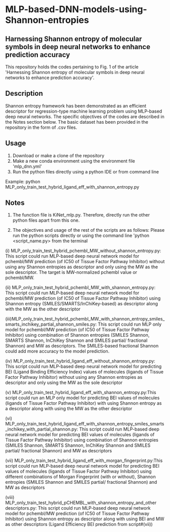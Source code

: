 # MLP-based-DNN-models-using-Shannon-entropies

Harnessing Shannon entropy of molecular symbols in deep neural networks to enhance prediction accuracy
------------------------------------------------------------------------------------------------------
This repository holds the codes pertaining to Fig. 1 of the article 'Harnessing Shannon entropy of molecular symbols in deep neural networks to enhance prediction accuracy'.

Description
-----------
Shannon entropy framework has been demonstrated as an efficient descriptor for regression-type machine learning problem using MLP-based deep neural networks. The specific objectives of the codes are described in the Notes section below. The basic dataset has been provided in the repository in the form of .csv files.

Usage
-----
1. Download or make a clone of the repository
2. Make a new conda environment using the environment file 'mlp_dnn.yml'
3. Run the python files directly using a python IDE or from command line

Example: python MLP_only_train_test_hybrid_ligand_eff_with_shannon_entropy.py

Notes
-----
1. The function file is KiNet_mlp.py. Therefore, directly run the other python files apart from this one.

2. The objectives and usage of the rest of the scripts are as follows: Please run the python scripts directly or using the command line 'python <script_name.py> from the terminal

(i) MLP_only_train_test_hybrid_pchembl_MW_without_shannon_entropy.py: This script could run MLP-based deep neural network model for pchembl/MW prediction (of IC50 of Tissue Factor Pathway Inhibitor) without using any Shannon entropies as descriptor and only using the MW as the sole descriptor. The target is MW-normalized pchembl value or pchembl/MW.

(ii) MLP_only_train_test_hybrid_pchembl_MW_with_shannon_entropy.py: This script could run MLP-based deep neural network model for pchembl/MW prediction (of IC50 of Tissue Factor Pathway Inhibitor) using Shannon entropy (SMILES/SMARTS/InChiKey-based) as descriptor along with the MW as the other descriptor

(iii)MLP_only_train_test_hybrid_pchembl_MW_with_shannon_entropy_smiles_smarts_inchikey_partial_shannon_smiles.py: This script could run MLP only model for pchembl/MW prediction (of IC50 of Tissue Factor Pathway Inhibitor) using combination of Shannon entropies (SMILES Shannon, SMARTS Shannon, InChiKey Shannon and SMILES partial/ fractional Shannon) and MW as descriptors. The SMILES-based fractional Shannon could add more accuracy to the model prediction.

(iv) MLP_only_train_test_hybrid_ligand_eff_without_shannon_entropy.py: This script could run MLP-based deep neural network model for predicting BEI (Ligand Binding Efficiency Index) values of molecules (ligands of Tissue Factor Pathway Inhibitor) without using any Shannon entropies as descriptor and only using the MW as the sole descriptor

(v) MLP_only_train_test_hybrid_ligand_eff_with_shannon_entropy.py:This script could run an MLP only model for predicting BEI values of molecules (ligands of Tissue Factor Pathway Inhibitor) with using Shannon entropy as a descriptor along with using the MW as the other descriptor

(vi) MLP_only_train_test_hybrid_ligand_eff_with_shannon_entropy_smiles_smarts_inchikey_with_partial_shannon.py: This script could run MLP-based deep neural network model for predicting BEI values of molecules (ligands of Tissue Factor Pathway Inhibitor) using combination of Shannon entropies (SMILES Shannon, SMARTS Shannon, InChiKey Shannon and SMILES partial/ fractional Shannon) and MW as descriptors

(vii) MLP_only_train_test_hybrid_ligand_eff_with_morgan_fingerprint.py:This script could run MLP-based deep neural network model for predicting BEI values of molecules (ligands of Tissue Factor Pathway Inhibitor) using different combinations of Morgan Fingerprint (with or without), Shannon entropies (SMILES Shannon and SMILES partial/ fractional Shannon) and MW as descriptors 

(viii) MLP_only_train_test_hybrid_pCHEMBL_with_shannon_entropy_and_other descriptors.py: This script could run MLP-based deep neural network model for pchembl/MW prediction (of IC50 of Tissue Factor Pathway Inhibitor) using Shannon entropy as descriptor along with using BEI and MW as other descriptors (Ligand Efficiency BEI prediction from script#(vii)) 
